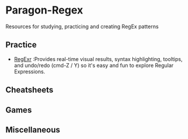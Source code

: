 # Paragon-Regex
Resources for studying, practicing and creating RegEx patterns

## Practice

- [RegExr](https://regexr.com/) 
:Provides real-time visual results, syntax highlighting, tooltips, and undo/redo (cmd-Z / Y) so it's easy and fun to explore Regular Expressions.


## Cheatsheets

## Games

## Miscellaneous

